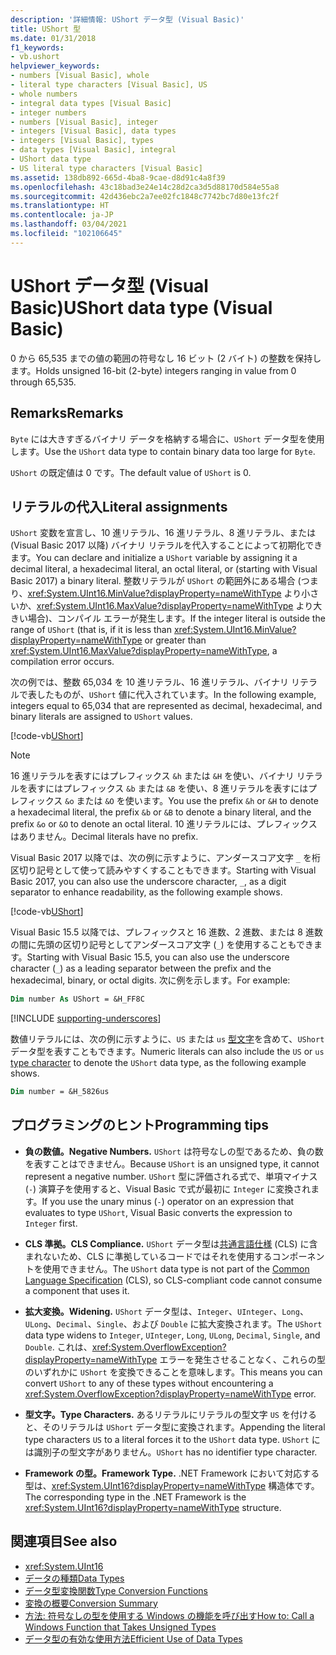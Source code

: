 ```yaml
---
description: '詳細情報: UShort データ型 (Visual Basic)'
title: UShort 型
ms.date: 01/31/2018
f1_keywords:
- vb.ushort
helpviewer_keywords:
- numbers [Visual Basic], whole
- literal type characters [Visual Basic], US
- whole numbers
- integral data types [Visual Basic]
- integer numbers
- numbers [Visual Basic], integer
- integers [Visual Basic], data types
- integers [Visual Basic], types
- data types [Visual Basic], integral
- UShort data type
- US literal type characters [Visual Basic]
ms.assetid: 138db892-665d-4ba8-9cae-d8d91c4a8f39
ms.openlocfilehash: 43c18bad3e24e14c28d2ca3d5d88170d584e55a8
ms.sourcegitcommit: 42d436ebc2a7ee02fc1848c7742bc7d80e13fc2f
ms.translationtype: HT
ms.contentlocale: ja-JP
ms.lasthandoff: 03/04/2021
ms.locfileid: "102106645"
---
```

# <a name="ushort-data-type-visual-basic"></a><span data-ttu-id="333a6-103">UShort データ型 (Visual Basic)</span><span class="sxs-lookup"><span data-stu-id="333a6-103">UShort data type (Visual Basic)</span></span>

<span data-ttu-id="333a6-104">0 から 65,535 までの値の範囲の符号なし 16 ビット (2 バイト) の整数を保持します。</span><span class="sxs-lookup"><span data-stu-id="333a6-104">Holds unsigned 16-bit (2-byte) integers ranging in value from 0 through 65,535.</span></span>  
  
## <a name="remarks"></a><span data-ttu-id="333a6-105">Remarks</span><span class="sxs-lookup"><span data-stu-id="333a6-105">Remarks</span></span>

 <span data-ttu-id="333a6-106">`Byte` には大きすぎるバイナリ データを格納する場合に、`UShort` データ型を使用します。</span><span class="sxs-lookup"><span data-stu-id="333a6-106">Use the `UShort` data type to contain binary data too large for `Byte`.</span></span>  
  
 <span data-ttu-id="333a6-107">`UShort` の既定値は 0 です。</span><span class="sxs-lookup"><span data-stu-id="333a6-107">The default value of `UShort` is 0.</span></span>  

## <a name="literal-assignments"></a><span data-ttu-id="333a6-108">リテラルの代入</span><span class="sxs-lookup"><span data-stu-id="333a6-108">Literal assignments</span></span>

<span data-ttu-id="333a6-109">`UShort` 変数を宣言し、10 進リテラル、16 進リテラル、8 進リテラル、または (Visual Basic 2017 以降) バイナリ リテラルを代入することによって初期化できます。</span><span class="sxs-lookup"><span data-stu-id="333a6-109">You can declare and initialize a `UShort` variable by assigning it a decimal literal, a hexadecimal literal, an octal literal, or (starting with Visual Basic 2017) a binary literal.</span></span> <span data-ttu-id="333a6-110">整数リテラルが `UShort` の範囲外にある場合 (つまり、<xref:System.UInt16.MinValue?displayProperty=nameWithType> より小さいか、<xref:System.UInt16.MaxValue?displayProperty=nameWithType> より大きい場合)、コンパイル エラーが発生します。</span><span class="sxs-lookup"><span data-stu-id="333a6-110">If the integer literal is outside the range of `UShort` (that is, if it is less than <xref:System.UInt16.MinValue?displayProperty=nameWithType> or greater than <xref:System.UInt16.MaxValue?displayProperty=nameWithType>, a compilation error occurs.</span></span>

<span data-ttu-id="333a6-111">次の例では、整数 65,034 を 10 進リテラル、16 進リテラル、バイナリ リテラルで表したものが、`UShort` 値に代入されています。</span><span class="sxs-lookup"><span data-stu-id="333a6-111">In the following example, integers equal to 65,034 that are represented as decimal, hexadecimal, and binary literals are assigned to `UShort` values.</span></span>
  
[!code-vb[UShort](../../../../samples/snippets/visualbasic/language-reference/data-types/numeric-literals.vb#UShort)]

> [!NOTE]
> <span data-ttu-id="333a6-112">16 進リテラルを表すにはプレフィックス `&h` または `&H` を使い、バイナリ リテラルを表すにはプレフィックス `&b` または `&B` を使い、8 進リテラルを表すにはプレフィックス `&o` または `&O` を使います。</span><span class="sxs-lookup"><span data-stu-id="333a6-112">You use the prefix `&h` or `&H` to denote a hexadecimal literal, the prefix `&b` or `&B` to denote a binary literal, and the prefix `&o` or `&O` to denote an octal literal.</span></span> <span data-ttu-id="333a6-113">10 進リテラルには、プレフィックスはありません。</span><span class="sxs-lookup"><span data-stu-id="333a6-113">Decimal literals have no prefix.</span></span>

<span data-ttu-id="333a6-114">Visual Basic 2017 以降では、次の例に示すように、アンダースコア文字 `_` を桁区切り記号として使って読みやすくすることもできます。</span><span class="sxs-lookup"><span data-stu-id="333a6-114">Starting with Visual Basic 2017, you can also use the underscore character, `_`, as a digit separator to enhance readability, as the following example shows.</span></span>

[!code-vb[UShort](../../../../samples/snippets/visualbasic/language-reference/data-types/numeric-literals.vb#UShortS)]

<span data-ttu-id="333a6-115">Visual Basic 15.5 以降では、プレフィックスと 16 進数、2 進数、または 8 進数の間に先頭の区切り記号としてアンダースコア文字 (`_`) を使用することもできます。</span><span class="sxs-lookup"><span data-stu-id="333a6-115">Starting with Visual Basic 15.5, you can also use the underscore character (`_`) as a leading separator between the prefix and the hexadecimal, binary, or octal digits.</span></span> <span data-ttu-id="333a6-116">次に例を示します。</span><span class="sxs-lookup"><span data-stu-id="333a6-116">For example:</span></span>

```vb
Dim number As UShort = &H_FF8C
```

[!INCLUDE [supporting-underscores](../../../../includes/vb-separator-langversion.md)]

<span data-ttu-id="333a6-117">数値リテラルには、次の例に示すように、`US` または `us` [型文字](../../programming-guide/language-features/data-types/type-characters.md)を含めて、`UShort` データ型を表すこともできます。</span><span class="sxs-lookup"><span data-stu-id="333a6-117">Numeric literals can also include the `US` or `us` [type character](../../programming-guide/language-features/data-types/type-characters.md) to denote the `UShort` data type, as the following example shows.</span></span>

```vb
Dim number = &H_5826us
```

## <a name="programming-tips"></a><span data-ttu-id="333a6-118">プログラミングのヒント</span><span class="sxs-lookup"><span data-stu-id="333a6-118">Programming tips</span></span>
  
- <span data-ttu-id="333a6-119">**負の数値。**</span><span class="sxs-lookup"><span data-stu-id="333a6-119">**Negative Numbers.**</span></span> <span data-ttu-id="333a6-120">`UShort` は符号なしの型であるため、負の数を表すことはできません。</span><span class="sxs-lookup"><span data-stu-id="333a6-120">Because `UShort` is an unsigned type, it cannot represent a negative number.</span></span> <span data-ttu-id="333a6-121">`UShort` 型に評価される式で、単項マイナス (`-`) 演算子を使用すると、Visual Basic で式が最初に `Integer` に変換されます。</span><span class="sxs-lookup"><span data-stu-id="333a6-121">If you use the unary minus (`-`) operator on an expression that evaluates to type `UShort`, Visual Basic converts the expression to `Integer` first.</span></span>  
  
- <span data-ttu-id="333a6-122">**CLS 準拠。**</span><span class="sxs-lookup"><span data-stu-id="333a6-122">**CLS Compliance.**</span></span> <span data-ttu-id="333a6-123">`UShort` データ型は[共通言語仕様](https://www.ecma-international.org/publications-and-standards/standards/ecma-335/) (CLS) に含まれないため、CLS に準拠しているコードではそれを使用するコンポーネントを使用できません。</span><span class="sxs-lookup"><span data-stu-id="333a6-123">The `UShort` data type is not part of the [Common Language Specification](https://www.ecma-international.org/publications-and-standards/standards/ecma-335/) (CLS), so CLS-compliant code cannot consume a component that uses it.</span></span>
  
- <span data-ttu-id="333a6-124">**拡大変換。**</span><span class="sxs-lookup"><span data-stu-id="333a6-124">**Widening.**</span></span> <span data-ttu-id="333a6-125">`UShort` データ型は、`Integer`、`UInteger`、`Long`、`ULong`、`Decimal`、`Single`、および `Double` に拡大変換されます。</span><span class="sxs-lookup"><span data-stu-id="333a6-125">The `UShort` data type widens to `Integer`, `UInteger`, `Long`, `ULong`, `Decimal`, `Single`, and `Double`.</span></span> <span data-ttu-id="333a6-126">これは、<xref:System.OverflowException?displayProperty=nameWithType> エラーを発生させることなく、これらの型のいずれかに `UShort` を変換できることを意味します。</span><span class="sxs-lookup"><span data-stu-id="333a6-126">This means you can convert `UShort` to any of these types without encountering a <xref:System.OverflowException?displayProperty=nameWithType> error.</span></span>  
  
- <span data-ttu-id="333a6-127">**型文字。**</span><span class="sxs-lookup"><span data-stu-id="333a6-127">**Type Characters.**</span></span> <span data-ttu-id="333a6-128">あるリテラルにリテラルの型文字 `US` を付けると、そのリテラルは `UShort` データ型に変換されます。</span><span class="sxs-lookup"><span data-stu-id="333a6-128">Appending the literal type characters `US` to a literal forces it to the `UShort` data type.</span></span> <span data-ttu-id="333a6-129">`UShort` には識別子の型文字がありません。</span><span class="sxs-lookup"><span data-stu-id="333a6-129">`UShort` has no identifier type character.</span></span>  
  
- <span data-ttu-id="333a6-130">**Framework の型。**</span><span class="sxs-lookup"><span data-stu-id="333a6-130">**Framework Type.**</span></span> <span data-ttu-id="333a6-131">.NET Framework において対応する型は、<xref:System.UInt16?displayProperty=nameWithType> 構造体です。</span><span class="sxs-lookup"><span data-stu-id="333a6-131">The corresponding type in the .NET Framework is the <xref:System.UInt16?displayProperty=nameWithType> structure.</span></span>  
  
## <a name="see-also"></a><span data-ttu-id="333a6-132">関連項目</span><span class="sxs-lookup"><span data-stu-id="333a6-132">See also</span></span>

- <xref:System.UInt16>
- [<span data-ttu-id="333a6-133">データの種類</span><span class="sxs-lookup"><span data-stu-id="333a6-133">Data Types</span></span>](index.md)
- [<span data-ttu-id="333a6-134">データ型変換関数</span><span class="sxs-lookup"><span data-stu-id="333a6-134">Type Conversion Functions</span></span>](../functions/type-conversion-functions.md)
- [<span data-ttu-id="333a6-135">変換の概要</span><span class="sxs-lookup"><span data-stu-id="333a6-135">Conversion Summary</span></span>](../keywords/conversion-summary.md)
- [<span data-ttu-id="333a6-136">方法: 符号なしの型を使用する Windows の機能を呼び出す</span><span class="sxs-lookup"><span data-stu-id="333a6-136">How to: Call a Windows Function that Takes Unsigned Types</span></span>](../../programming-guide/com-interop/how-to-call-a-windows-function-that-takes-unsigned-types.md)
- [<span data-ttu-id="333a6-137">データ型の有効な使用方法</span><span class="sxs-lookup"><span data-stu-id="333a6-137">Efficient Use of Data Types</span></span>](../../programming-guide/language-features/data-types/efficient-use-of-data-types.md)
